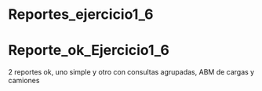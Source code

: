 ﻿# Reportes_ejercicio1_6
# Reporte_ok_Ejercicio1_6

2 reportes ok, uno simple y otro con consultas agrupadas, ABM de cargas y camiones
